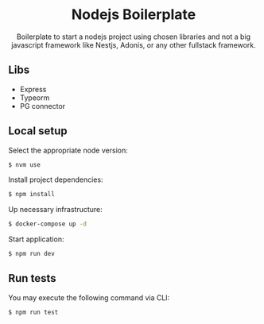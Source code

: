 <div align="center">

# Nodejs Boilerplate

Boilerplate to start a nodejs project using chosen libraries and not a big javascript framework like Nestjs, Adonis, or any other fullstack framework.

</div>


## Libs
- Express
- Typeorm
- PG connector

## Local setup

Select the appropriate node version:
```bash
$ nvm use
```

Install project dependencies:

```bash
$ npm install
```

Up necessary infrastructure:

```bash
$ docker-compose up -d
```

Start application:

```bash
$ npm run dev
```

## Run tests

You may execute the following command via CLI:

```bash
$ npm run test
